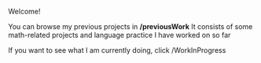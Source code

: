 Welcome!

You can browse my previous projects in **/previousWork**
It consists of some math-related projects and language practice I have worked on so far

If you want to see what I am currently doing, click /WorkInProgress
